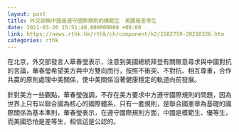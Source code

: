 ```yaml
---
layout: post
title: 外交部稱中國是遵守國際規則的模範生　美國是差等生
date: 2021-03-26 15:51:48.000000000 +08:00
link: https://news.rthk.hk/rthk/ch/component/k2/1582759-20210326.htm
categories: rthk
---
```


在北京，外交部發言人華春瑩表示，注意到美國總統拜登有關無意尋求與中國對抗的言論，華春瑩希望美方與中方雙向而行，按照不衝突、不對抗、相互尊重，合作共贏的原則處理中美關係，使中美關係沿著健康穩定的軌道向前發展。

針對美方一些觀點，華春瑩強調，不存在美方要求中方遵守國際規則的問題，因為世界上只有以聯合國為核心的國際體系，只有一套規則，是聯合國憲章為基礎的國際關係為基本準則，華春瑩表示，在遵守國際規則方面，中國是模範生、優等生，而美國恐怕是差等生，相信這是公認的。
